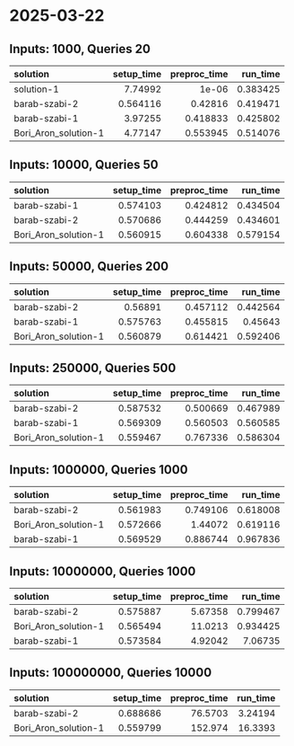 # 2025-03-22

## Inputs: 1000, Queries 20

| solution             |   setup_time |   preproc_time |   run_time |
|:---------------------|-------------:|---------------:|-----------:|
| solution-1           |     7.74992  |       1e-06    |   0.383425 |
| barab-szabi-2        |     0.564116 |       0.42816  |   0.419471 |
| barab-szabi-1        |     3.97255  |       0.418833 |   0.425802 |
| Bori_Aron_solution-1 |     4.77147  |       0.553945 |   0.514076 |

## Inputs: 10000, Queries 50

| solution             |   setup_time |   preproc_time |   run_time |
|:---------------------|-------------:|---------------:|-----------:|
| barab-szabi-1        |     0.574103 |       0.424812 |   0.434504 |
| barab-szabi-2        |     0.570686 |       0.444259 |   0.434601 |
| Bori_Aron_solution-1 |     0.560915 |       0.604338 |   0.579154 |

## Inputs: 50000, Queries 200

| solution             |   setup_time |   preproc_time |   run_time |
|:---------------------|-------------:|---------------:|-----------:|
| barab-szabi-2        |     0.56891  |       0.457112 |   0.442564 |
| barab-szabi-1        |     0.575763 |       0.455815 |   0.45643  |
| Bori_Aron_solution-1 |     0.560879 |       0.614421 |   0.592406 |

## Inputs: 250000, Queries 500

| solution             |   setup_time |   preproc_time |   run_time |
|:---------------------|-------------:|---------------:|-----------:|
| barab-szabi-2        |     0.587532 |       0.500669 |   0.467989 |
| barab-szabi-1        |     0.569309 |       0.560503 |   0.560585 |
| Bori_Aron_solution-1 |     0.559467 |       0.767336 |   0.586304 |

## Inputs: 1000000, Queries 1000

| solution             |   setup_time |   preproc_time |   run_time |
|:---------------------|-------------:|---------------:|-----------:|
| barab-szabi-2        |     0.561983 |       0.749106 |   0.618008 |
| Bori_Aron_solution-1 |     0.572666 |       1.44072  |   0.619116 |
| barab-szabi-1        |     0.569529 |       0.886744 |   0.967836 |

## Inputs: 10000000, Queries 1000

| solution             |   setup_time |   preproc_time |   run_time |
|:---------------------|-------------:|---------------:|-----------:|
| barab-szabi-2        |     0.575887 |        5.67358 |   0.799467 |
| Bori_Aron_solution-1 |     0.565494 |       11.0213  |   0.934425 |
| barab-szabi-1        |     0.573584 |        4.92042 |   7.06735  |

## Inputs: 100000000, Queries 10000

| solution             |   setup_time |   preproc_time |   run_time |
|:---------------------|-------------:|---------------:|-----------:|
| barab-szabi-2        |     0.688686 |        76.5703 |    3.24194 |
| Bori_Aron_solution-1 |     0.559799 |       152.974  |   16.3393  |